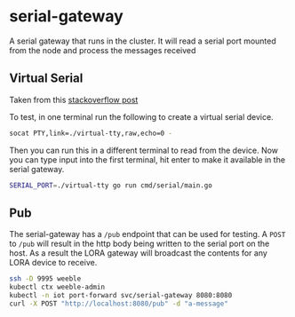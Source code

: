 # serial-gateway

A serial gateway that runs in the cluster. It will read a serial port mounted from the node and process the messages received

## Virtual Serial

Taken from this [stackoverflow post](https://stackoverflow.com/questions/22568878/emulate-serial-port)

To test, in one terminal run the following to create a virtual serial device.

```sh
socat PTY,link=./virtual-tty,raw,echo=0 -
```

Then you can run this in a different terminal to read from the device.  Now you can type input into the first terminal, hit enter to make it available in the serial gateway.

```sh
SERIAL_PORT=./virtual-tty go run cmd/serial/main.go
```

## Pub

The serial-gateway has a `/pub` endpoint that can be used for testing. A `POST` to `/pub` will result in the http body being written to the serial port on the host. As a result the LORA gateway will broadcast the contents for any LORA device to receive.

```sh
ssh -D 9995 weeble
kubectl ctx weeble-admin
kubectl -n iot port-forward svc/serial-gateway 8080:8080 
curl -X POST "http://localhost:8080/pub" -d "a-message" 
```
